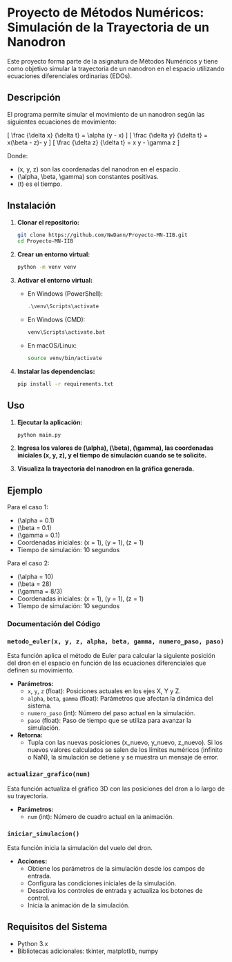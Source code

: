 # Proyecto de Métodos Numéricos: Simulación de la Trayectoria de un Nanodron

Este proyecto forma parte de la asignatura de Métodos Numéricos y tiene como objetivo simular la trayectoria de un nanodron en el espacio utilizando ecuaciones diferenciales ordinarias (EDOs).

## Descripción

El programa permite simular el movimiento de un nanodron según las siguientes ecuaciones de movimiento:

\[
\frac {\delta x} {\delta t} = \alpha (y - x)
\]
\[
\frac {\delta y} {\delta t} = x(\beta - z)- y
\]
\[
\frac {\delta z} {\delta t} = x y - \gamma z
\]

Donde:
- \(x, y, z\) son las coordenadas del nanodron en el espacio.
- \(\alpha, \beta, \gamma\) son constantes positivas.
- \(t\) es el tiempo.

## Instalación

1. **Clonar el repositorio:**
    ```bash
    git clone https://github.com/NwDann/Proyecto-MN-IIB.git
    cd Proyecto-MN-IIB
    ```

2. **Crear un entorno virtual:**
    ```bash
    python -m venv venv
    ```

3. **Activar el entorno virtual:**
    - En Windows (PowerShell):
      ```powershell
      .\venv\Scripts\activate
      ```
    - En Windows (CMD):
      ```cmd
      venv\Scripts\activate.bat
      ```
    - En macOS/Linux:
      ```bash
      source venv/bin/activate
      ```

4. **Instalar las dependencias:**
    ```bash
    pip install -r requirements.txt
    ```

## Uso

1. **Ejecutar la aplicación:**
    ```bash
    python main.py
    ```

2. **Ingresa los valores de \(\alpha\), \(\beta\), \(\gamma\), las coordenadas iniciales \(x, y, z\), y el tiempo de simulación cuando se te solicite.**

3. **Visualiza la trayectoria del nanodron en la gráfica generada.**

## Ejemplo

Para el caso 1:
- \(\alpha = 0.1\)
- \(\beta = 0.1\)
- \(\gamma = 0.1\)
- Coordenadas iniciales: \(x = 1\), \(y = 1\), \(z = 1\)
- Tiempo de simulación: 10 segundos

Para el caso 2:
- \(\alpha = 10\)
- \(\beta = 28\)
- \(\gamma = 8/3\)
- Coordenadas iniciales: \(x = 1\), \(y = 1\), \(z = 1\)
- Tiempo de simulación: 10 segundos

### Documentación del Código

### `metodo_euler(x, y, z, alpha, beta, gamma, numero_paso, paso)`
Esta función aplica el método de Euler para calcular la siguiente posición del dron en el espacio en función de las ecuaciones diferenciales que definen su movimiento.
- **Parámetros:**
  - `x`, `y`, `z` (float): Posiciones actuales en los ejes X, Y y Z.
  - `alpha`, `beta`, `gamma` (float): Parámetros que afectan la dinámica del sistema.
  - `numero_paso` (int): Número del paso actual en la simulación.
  - `paso` (float): Paso de tiempo que se utiliza para avanzar la simulación.
- **Retorna:**
  - Tupla con las nuevas posiciones (x_nuevo, y_nuevo, z_nuevo).
Si los nuevos valores calculados se salen de los límites numéricos (infinito o NaN), la simulación se detiene y se muestra un mensaje de error.

### `actualizar_grafico(num)`
Esta función actualiza el gráfico 3D con las posiciones del dron a lo largo de su trayectoria.
- **Parámetros:**
  - `num` (int): Número de cuadro actual en la animación.

### `iniciar_simulacion()`
Esta función inicia la simulación del vuelo del dron.
- **Acciones:**
  - Obtiene los parámetros de la simulación desde los campos de entrada.
  - Configura las condiciones iniciales de la simulación.
  - Desactiva los controles de entrada y actualiza los botones de control.
  - Inicia la animación de la simulación.

## Requisitos del Sistema

- Python 3.x
- Bibliotecas adicionales: tkinter, matplotlib, numpy

